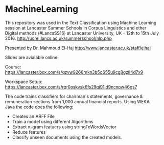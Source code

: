 # MachineLearning

This repository was used in the Text Classification using Machine Learning session at Lancaster Summer Schools in Corpus Linguistics and other Digital methods (#LancsSS16)
at Lancaster University, UK – 12th to 15th July 2016. 
http://ucrel.lancs.ac.uk/summerschool/nlp.php


Presented by Dr. Mahmoud El-Haj
http://www.lancaster.ac.uk/staff/elhaj

Slides are avialable online:

Course:
https://lancaster.box.com/s/qzvw9268mkn3b5o655u9cg8gzll4d7x9

Workspace Setup:
https://lancaster.box.com/s/rqr0oskvsk6fs29qj91ld9ncnpw46gs7

The code trains classifiers for chairman's statements, governance & remuneration sections from 1,000 annual financial reports.
Using WEKA Java the code does the following:
- Creates an ARFF File
- Train a model using different Algorithms 
- Extract n-gram featuers using stringToWordsVector
- Reduce features
- Classify unseen documents using the created models.
